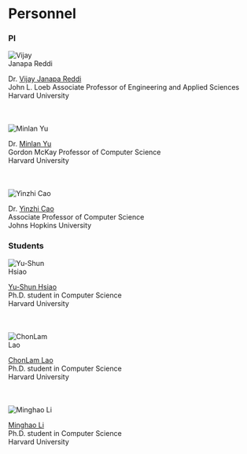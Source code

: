 # Personnel

### PI

<div>
  <img src="https://edge.seas.harvard.edu/sites/projects.iq.harvard.edu/files/styles/profile_full/public/edge/files/vijay2.jpg?m=1575961921&itok=Onf4tS5g" alt="Vijay Janapa Reddi" style="max-width: 100px;">
</div>

Dr. [Vijay Janapa Reddi](https://vijay.faculty.bio/)<br />
John L. Loeb Associate Professor of Engineering and Applied Sciences<br />
Harvard University

<div style="margin-top: 50px;"></div>

<div>
  <img src="https://minlanyu.seas.harvard.edu/_images/minlanyu.jpg" alt="Minlan Yu" style="max-width: 100px;">
</div>

Dr. [Minlan Yu](https://minlanyu.seas.harvard.edu/)<br />
Gordon McKay Professor of Computer Science<br />
Harvard University

<div style="margin-top: 50px;"></div>

<div>
  <img src="https://engineering.jhu.edu/wp-content/uploads/2020/07/Yinzhi-Cao-sq-300x300.jpg" alt="Yinzhi Cao" style="max-width: 100px;">
</div>

Dr. [Yinzhi Cao](https://yinzhicao.org/)<br />
Associate Professor of Computer Science<br />
Johns Hopkins University

### Students

<div>
  <img src="https://scholar.googleusercontent.com/citations?view_op=medium_photo&user=2CwEc8MAAAAJ&citpid=1" alt="Yu-Shun Hsiao" style="max-width: 100px;">
</div>

[Yu-Shun Hsiao](https://scholar.google.com/citations?user=2CwEc8MAAAAJ&hl=en)<br />
Ph.D. student in Computer Science<br />
Harvard University

<div style="margin-top: 50px;"></div>

<div>
  <img src="https://laochanlam.com/images/MWI_72342.jpg" alt="ChonLam Lao" style="max-width: 100px;">
</div>

[ChonLam Lao](https://laochanlam.com/)<br />
Ph.D. student in Computer Science<br />
Harvard University

<div style="margin-top: 50px;"></div>

<div>
  <img src="https://projects.iq.harvard.edu/sites/projects.iq.harvard.edu/files/styles/profile_full/public/theosys/files/img_0297.jpg?m=1635403097&itok=B6VmnD98" alt="Minghao Li" style="max-width: 100px;">
</div>

[Minghao Li](https://sophiali06.github.io/personal_site/)<br />
Ph.D. student in Computer Science<br />
Harvard University
